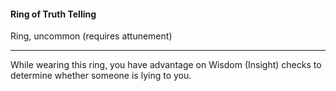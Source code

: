 #### Ring of Truth Telling

Ring, uncommon (requires attunement)

---

While wearing this ring, you have advantage on Wisdom (Insight) checks to determine whether someone is lying to you.